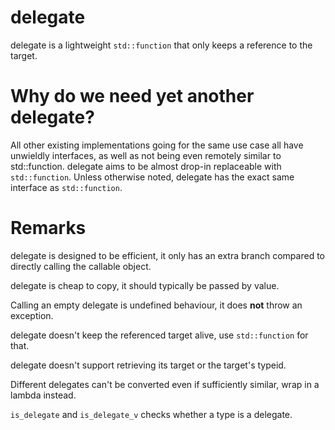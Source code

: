 # delegate

delegate is a lightweight `std::function` that only keeps a reference to the target.

# Why do we need yet another delegate?
All other existing implementations going for the same use case all have unwieldly
interfaces, as well as not being even remotely similar to std::function. delegate aims to be almost drop-in replaceable with `std::function`. Unless otherwise noted, delegate has the exact same interface as `std::function`.

# Remarks
delegate is designed to be efficient, it only has an extra branch compared to
directly calling the callable object.

delegate is cheap to copy, it should typically be passed by value.

Calling an empty delegate is undefined behaviour, it does __not__ throw an exception.

delegate doesn't keep the referenced target alive, use `std::function` for that.

delegate doesn't support retrieving its target or the target's typeid.

Different delegates can't be converted even if sufficiently similar, wrap in a lambda instead.

`is_delegate` and `is_delegate_v` checks whether a type is a delegate.
